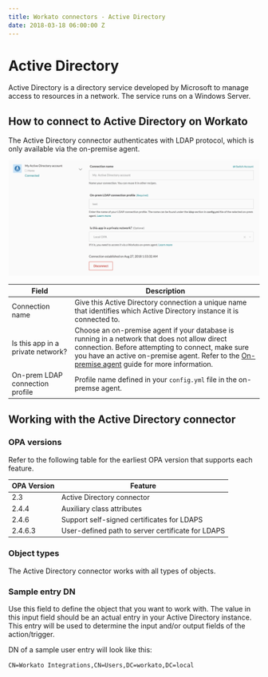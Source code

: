```yaml
---
title: Workato connectors - Active Directory
date: 2018-03-18 06:00:00 Z
---
```


# Active Directory
Active Directory is a directory service developed by Microsoft to manage access to resources in a network. The service runs on a Windows Server.

## How to connect to Active Directory on Workato
The Active Directory connector authenticates with LDAP protocol, which is only available via the on-premise agent.

![Configured Active Directory connection](/assets/images/active_directory/connection.png)

<table class="unchanged rich-diff-level-one">
  <thead>
    <tr>
        <th width='25%'>Field</th>
        <th>Description</th>
    </tr>
  </thead>
  <tbody>
    <tr>
      <td>Connection name</td>
      <td>Give this Active Directory connection a unique name that identifies which Active Directory instance it is connected to.</td>
    </tr>
    <tr>
      <td>Is this app in a private network?</td>
      <td>Choose an on-premise agent if your database is running in a network that does not allow direct connection. Before attempting to connect, make sure you have an active on-premise agent. Refer to the <a href="/on-prem.md">On-premise agent</a> guide for more information.</td>
    </tr>
    <tr>
      <td>On-prem LDAP connection profile</td>
      <td>Profile name defined in your <code>config.yml</code> file in the on-premse agent.</td>
    </tr>
  </tbody>
</table>

## Working with the Active Directory connector

### OPA versions

Refer to the following table for the earliest OPA version that supports each feature.

|OPA Version|Feature|
|-|-|
|2.3|Active Directory connector|
|2.4.4|Auxiliary class attributes|
|2.4.6|Support self-signed certificates for LDAPS|
|2.4.6.3|User-defined path to server certificate for LDAPS|

### Object types
The Active Directory connector works with all types of objects.

### Sample entry DN
Use this field to define the object that you want to work with. The value in this input field should be an actual entry in your Active Directory instance. This entry will be used to determine the input and/or output fields of the action/trigger.

DN of a sample user entry will look like this:

```
CN=Workato Integrations,CN=Users,DC=workato,DC=local
```
